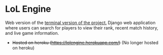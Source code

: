 # LoL Engine
Web version of the [terminal version of the project.](https://github.com/juliojulao/RiotAPIProjects-SummonerInfo) Django web application where users can search for players to view their rank, recent match history, and live game information.

- ~~Hosted on heroku (https://lolengine.herokuapp.com/)~~ (No longer hosted on heroku)

### 
